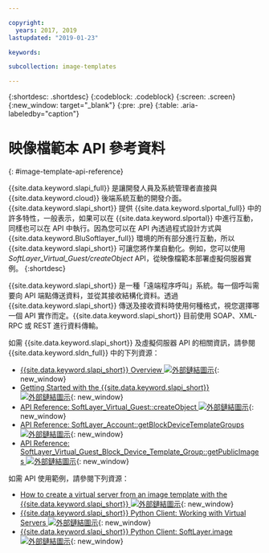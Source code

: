 ```yaml
---

copyright:
  years: 2017, 2019
lastupdated: "2019-01-23"

keywords:

subcollection: image-templates

---
```


{:shortdesc: .shortdesc}
{:codeblock: .codeblock}
{:screen: .screen}
{:new_window: target="_blank"}
{:pre: .pre}
{:table: .aria-labeledby="caption"}

# 映像檔範本 API 參考資料
{: #image-template-api-reference}

{{site.data.keyword.slapi_full}} 是讓開發人員及系統管理者直接與 {{site.data.keyword.cloud}} 後端系統互動的開發介面。{{site.data.keyword.slapi_short}} 提供 {{site.data.keyword.slportal_full}} 中的許多特性，一般表示，如果可以在 {{site.data.keyword.slportal}} 中進行互動，同樣也可以在 API 中執行。因為您可以在 API 內透過程式設計方式與 {{site.data.keyword.BluSoftlayer_full}} 環境的所有部分進行互動，所以 {{site.data.keyword.slapi_short}} 可讓您將作業自動化。例如，您可以使用 *SoftLayer_Virtual_Guest/createObject* API，從映像檔範本部署虛擬伺服器實例。
{:shortdesc}

{{site.data.keyword.slapi_short}} 是一種「遠端程序呼叫」系統。每一個呼叫需要向 API 端點傳送資料，並從其接收結構化資料。透過 {{site.data.keyword.slapi_short}} 傳送及接收資料時使用何種格式，視您選擇哪一個 API 實作而定。{{site.data.keyword.slapi_short}} 目前使用 SOAP、XML-RPC 或 REST 進行資料傳輸。

如需 {{site.data.keyword.slapi_short}} 及虛擬伺服器 API 的相關資訊，請參閱 {{site.data.keyword.sldn_full}} 中的下列資源：
* [{{site.data.keyword.slapi_short}} Overview ![外部鏈結圖示](../icons/launch-glyph.svg "外部鏈結圖示")](https://sldn.softlayer.com/reference/softlayerapi/){: new_window}
* [Getting Started with the {{site.data.keyword.slapi_short}} ![外部鏈結圖示](../icons/launch-glyph.svg "外部鏈結圖示")](https://sldn.softlayer.com/article/getting-started/){: new_window}
* [API Reference: SoftLayer_Virtual_Guest::createObject ![外部鏈結圖示](../icons/launch-glyph.svg "外部鏈結圖示")](https://softlayer.github.io/reference/services/SoftLayer_Virtual_Guest/createObject/){: new_window}
* [API Reference: SoftLayer_Account::getBlockDeviceTemplateGroups ![外部鏈結圖示](../icons/launch-glyph.svg "外部鏈結圖示")](https://sldn.softlayer.com/reference/services/SoftLayer_Account/getBlockDeviceTemplateGroups/){: new_window}
* [API Reference: SoftLayer_Virtual_Guest_Block_Device_Template_Group::getPublicImages ![外部鏈結圖示](../icons/launch-glyph.svg "外部鏈結圖示")](https://sldn.softlayer.com/reference/services/SoftLayer_Virtual_Guest_Block_Device_Template_Group/getPublicImages/){: new_window}

如需 API 使用範例，請參閱下列資源：
* [How to create a virtual server from an image template with the {{site.data.keyword.slapi_short}} ![外部鏈結圖示](../icons/launch-glyph.svg "外部鏈結圖示")](https://stackoverflow.com/questions/41138874/how-to-create-virtual-server-using-standard-template-softlayer-using-rest-api){: new_window}
* [{{site.data.keyword.slapi_short}} Python Client: Working with Virtual Servers ![外部鏈結圖示](../icons/launch-glyph.svg "外部鏈結圖示")](https://softlayer-api-python-client.readthedocs.io/en/latest/api/managers/vs/){: new_window}
* [{{site.data.keyword.slapi_short}} Python Client: SoftLayer.image ![外部鏈結圖示](../icons/launch-glyph.svg "外部鏈結圖示")](https://softlayer-api-python-client.readthedocs.io/en/latest/api/managers/image/){: new_window}
